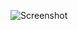 ![Screenshot](https://raw.githubusercontent.com/Cryakl/Ultimate-RAT-Collection/refs/heads/main/Optix/Optix%20Lite%20v0.5/Screenshot.png)

